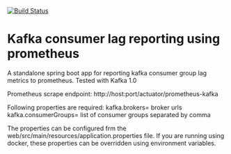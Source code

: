 [![Build Status](https://travis-ci.org/feli6/kafka-consumer-lag-reporter.svg?branch=master)](https://travis-ci.org/feli6/kafka-consumer-lag-reporter)

# Kafka consumer lag reporting using prometheus

A standalone spring boot app for reporting kafka consumer group lag metrics to prometheus.
Tested with Kafka 1.0

Prometheus scrape endpoint: http://host:port/actuator/prometheus-kafka

Following properties are required:
kafka.brokers= broker urls
kafka.consumerGroups= list of consumer groups separated by comma

The properties can be configured frm the web/src/main/resources/application.properties file.
If you are running using docker, these properties can be overridden using environment variables.

